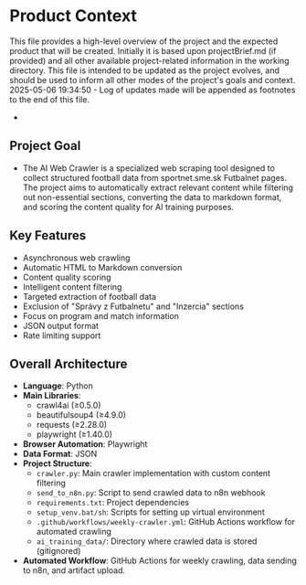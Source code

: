 # Product Context

This file provides a high-level overview of the project and the expected product that will be created. Initially it is based upon projectBrief.md (if provided) and all other available project-related information in the working directory. This file is intended to be updated as the project evolves, and should be used to inform all other modes of the project's goals and context.
2025-05-06 19:34:50 - Log of updates made will be appended as footnotes to the end of this file.

*

## Project Goal

* The AI Web Crawler is a specialized web scraping tool designed to collect structured football data from sportnet.sme.sk Futbalnet pages. The project aims to automatically extract relevant content while filtering out non-essential sections, converting the data to markdown format, and scoring the content quality for AI training purposes.

## Key Features

* Asynchronous web crawling
* Automatic HTML to Markdown conversion
* Content quality scoring
* Intelligent content filtering
* Targeted extraction of football data
* Exclusion of "Správy z Futbalnetu" and "Inzercia" sections
* Focus on program and match information
* JSON output format
* Rate limiting support

## Overall Architecture

* **Language**: Python
* **Main Libraries**:
    * crawl4ai (≥0.5.0)
    * beautifulsoup4 (≥4.9.0)
    * requests (≥2.28.0)
    * playwright (≥1.40.0)
* **Browser Automation**: Playwright
* **Data Format**: JSON
* **Project Structure**:
    * `crawler.py`: Main crawler implementation with custom content filtering
    * `send_to_n8n.py`: Script to send crawled data to n8n webhook
    * `requirements.txt`: Project dependencies
    * `setup_venv.bat/sh`: Scripts for setting up virtual environment
    * `.github/workflows/weekly-crawler.yml`: GitHub Actions workflow for automated crawling
    * `ai_training_data/`: Directory where crawled data is stored (gitignored)
* **Automated Workflow**: GitHub Actions for weekly crawling, data sending to n8n, and artifact upload.